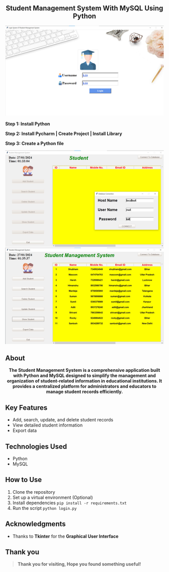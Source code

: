 <H2 align="center">Student Management System With MySQL Using Python</H2>
<img src="https://github.com/shubhamkumaragrawal/Student_Management_System_With_MySQL/blob/main/Login.jpg">

<B>Step 1: Install Python

Step 2: Install Pycharm | Create Project | Install Library

Step 3: Create a Python file</B>

<img src="https://github.com/shubhamkumaragrawal/Student_Management_System_With_MySQL/blob/main/DatabaseConnection.jpg">
<img src="https://github.com/shubhamkumaragrawal/Student_Management_System_With_MySQL/blob/main/StudentManagementSystem.jpg">

## About
<p align="center"><B>The Student Management System is a comprehensive application built with Python and MySQL designed to simplify the management and organization of student-related information in educational institutions. It provides a centralized platform for administrators and educators to manage student records efficiently.</B></p>

## Key Features
- Add, search, update, and delete student records
- View detailed student information
- Export data

## Technologies Used
- Python
- MySQL

## How to Use
1. Clone the repository
2. Set up a virtual environment (Optional)
3. Install dependencies `pip install -r requirements.txt`
4. Run the script `python login.py`

## Acknowledgments
- Thanks to <B>Tkinter</B> for the <B>Graphical User Interface</B>

## Thank you
> **Thank you for visiting, Hope you found something useful!**
